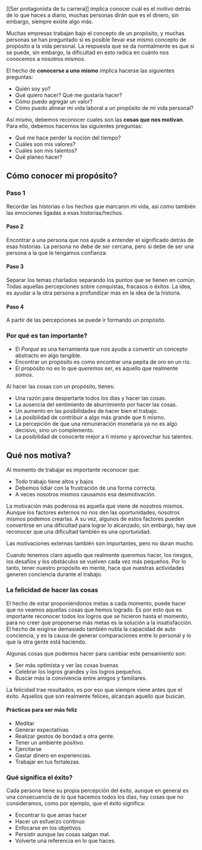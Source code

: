 [[Ser protagonista de tu carrera]] implica conocer cuál es el motivo detrás de lo que haces a diario, muchas personas dirán que es el dinero, sin embargo, siempre existe algo más.

Muchas empresas trabajan bajo el concepto de un propósito, y muchas personas se han preguntado si es posible llevar ese mismo concepto de propósito a la vida personal. La respuesta que se da normalmente es que si se puede, sin embargo, la dificultad en esto radica en cuánto nos conocemos a nosotros mismos.

El hecho de **conocerse a uno mismo** implica hacerse las siguientes preguntas:

- Quién soy yo?
- Qué quiero hacer? Qué me gustaría hacer?
- Cómo puedo agregar un valor?
- Cómo puedo alinear mi vida laboral a un propósito de mi vida personal?


Así mismo, debemos reconocer cuales son las **cosas que nos motivan**. Para ello, debemos hacernos las siguientes preguntas:

- Qué me hace perder la noción del tiempo?
- Cuáles son mis valores?
- Cuáles son mis talentos?
- Qué planeo hacer?

## Cómo conocer mi propósito?
### Paso 1
Recordar las historias o los hechos que marcaron mi vida, así como también las emociones ligadas a esas historias/hechos.
#### Paso 2
Encontrar a una persona que nos ayude a entender el significado detrás de esas historias. La persona no debe de ser cercana, pero si debe de ser una persona a la que le tengamos confianza.
#### Paso 3
Separar los temas charlados separando los puntos que se tienen en común. Todas aquellas percepciones sobre conquistas, fracasos o éxitos. La idea, es ayudar a la otra persona a profundizar más en la idea de la historia.
#### Paso 4
A partir de las percepciones se puede ir formando un propósito.

### Por qué es tan importante?
- El *Porqué* es una herramienta que nos ayuda a convertir un concepto abstracto en algo tangible.
- Encontrar un propósito es como encontrar una pepita de oro en un río.
- El propósito no es lo que *queremos* ser, es aquello que realmente *somos*.

Al hacer las cosas con un propósito, tienes:
- Una razón para despertarte todos los días y hacer las cosas.
- La ausencia del sentimiento de aburrimiento por hacer las cosas.
- Un aumento en las posibilidades de hacer bien el trabajo.
- La posibilidad de contribuir a algo más grande que ti mismo.
- La percepción de que una remuneración monetaria ya no es algo decisivo, sino un complemento.
- La posibilidad de conocerte mejor a ti mismo y aprovechar tus talentos.

## Qué nos motiva?
Al momento de trabajar es importante reconocer que:
- Todo trabajo tiene altos y bajos
- Debemos lidiar con la frustración de una forma correcta.
- A veces nosotros mismos causamos esa desmotivación.

La motivación más poderosa es aquella que viene de nosotros mismos. Aunque los factores externos no nos den las oportunidades, nosotros mismos podemos crearlas. A su vez, algunos de estos factores pueden convertirse en una dificultad para lograr lo alcanzado, sin embargo, hay que reconocer que una dificultad también es una oportunidad.

Las motivaciones externas también son importantes, pero no duran mucho.

Cuando tenemos claro aquello que realmente queremos hacer, los riesgos, los desafíos y los obstáculos se vuelven cada vez más pequeños. Por lo tanto, tener nuestro propósito en mente, hace que nuestras actividades generen conciencia durante el trabajo.

### La felicidad de hacer las cosas
El hecho de estar proponiéndonos metas a cada momento, puede hacer que no veamos aquellas cosas que hemos logrado. Es por esto que es importante reconocer todos los logros que se hicieron hasta el momento, para no creer que proponerse más metas es la solución a la insatisfacción. El hecho de exigirse demasiado también nubla la capacidad de auto conciencia, y es la causa de generar comparaciones entre lo personal y lo que la otra gente está haciendo.

Algunas cosas que podemos hacer para cambiar este pensamiento son:

- Ser más optimista y ver las cosas buenas
- Celebrar los logros grandes y los logros pequeños.
- Buscar más la convivencia entre amigos y familiares.

La felicidad trae resultados, es por eso que siempre viene antes que el éxito. Aquellos que son realmente felices, alcanzan aquello que buscan.
#### Prácticas para ser más feliz
- Meditar
- Generar expectativas
- Realizar gestos de bondad a otra gente.
- Tener un ambiente positivo.
- Ejercitarse
- Gastar dinero en experiencias.
- Trabajar en tus fortalezas.

### Qué significa el éxito?
Cada persona tiene su propia percepción del éxito, aunque en general es una consecuencia de lo que hacemos todos los días, hay cosas que no consideramos, como por ejemplo, que el éxito significa:
- Encontrar lo que amas hacer
- Hacer un esfuerzo continuo
- Enfocarse en los objetivos
- Persistir aunque las cosas salgan mal.
- Volverte una referencia en lo que haces.